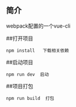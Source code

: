 
## 简介

   webpack配置的一个vue-cli 

##打开项目
   
    npm install   下载相关依赖
	
##启动项目

    npm run dev  启动

##项目打包
  
    npm run build  打包
